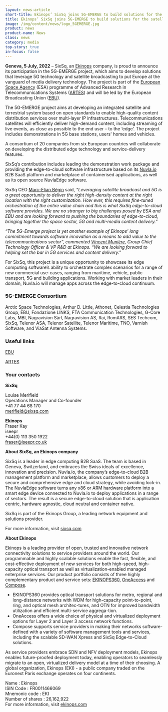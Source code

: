 ```yaml
---
layout: news-article
short-title: Ekinops’ SixSq joins 5G-EMERGE to build solutions for the satellite-enabled 5G media market
title: Ekinops’ SixSq joins 5G-EMERGE to build solutions for the satellite-enabled 5G media market
image: /img/content/news/logo_5GEMERGE.jpg
product: news
product-name: News
class: news
category: media
top-story: true
in-focus: false
---
```


**Geneva, 5 July, 2022** – SixSq, an [Ekinops](https://www.ekinops.com/) company, is proud to announce its participation in the 5G-EMERGE project, which aims to develop solutions that leverage 5G technology and satellite broadcasting to put Europe at the vanguard of media delivery technology. The project is part of the [European Space Agency](https://www.esa.int/) (ESA) programme of Advanced Research in Telecommunications Systems ([ARTES](https://www.esa.int/Applications/Telecommunications_Integrated_Applications/ARTES/About_ARTES)) and will be led by the European Broadcasting Union ([EBU](https://www.ebu.ch/home)).

The 5G-EMERGE project aims at developing an integrated satellite and terrestrial system based on open standards to enable high-quality content distribution services over multi-layer IP infrastructures. Telecommunications satellites will efficiently deliver high-demand content, including streaming of live events, as close as possible to the end user – to the ‘edge’. The project includes demonstrations in 5G base stations, users' homes and vehicles. 

A consortium of 20 companies from six European countries will collaborate on developing the distributed edge technology and service-delivery features. 

SixSq’s contribution includes leading the demonstration work package and providing the edge-to-cloud software infrastructure based on its [Nuvla.io](https://nuvla.io/) B2B SaaS platform and marketplace of containerised applications, as well as its open source NuvlaEdge software.

SixSq CEO [Marc-Elian Bégin](https://www.linkedin.com/in/mebster/) said, _“Leveraging satellite broadcast and 5G is a great opportunity to deliver the right high-density content at the right location with the right customization. How ever, this requires fine-tuned orchestration of the entire value chain and this is what SixSq edge-to-cloud software provides. We are no stranger to big challenges posed by ESA and EBU and are looking forward to pushing the boundaries of edge-to-cloud, bringing together the space sector, 5G and multi-media content delivery.”_

_“The 5G-Emerge project is yet another example of Ekinops’ long commitment towards software innovation as a means to add value to the telecommunications sector”, commented [Vincent Munière](https://www.linkedin.com/in/muniere/), Group Chief Technology Officer & VP R&D at Ekinops. “We are looking forward to helping set the bar in 5G services and content delivery."_

For SixSq, this project is a unique opportunity to showcase its edge computing software’s ability to orchestrate complex scenarios for a range of new commercial use-cases, ranging from maritime, vehicle, public transport, 5G and building applications.  Working with market leaders in their domain, Nuvla.io will manage apps across the edge-to-cloud continuum.

### 5G-EMERGE Consortium

Arctic Space Technologies, Arthur D. Little, Athonet, Celestia Technologies Group, EBU, Fondazione LINKS, FTA Communication Technologies, G-Core Labs, MBI, Nagravision Sàrl, Nagravision AS, Rai, RomARS, SES Techcom, SixSq, Telenor ASA, Telenor Satellite, Telenor Maritime, TNO, Varnish Software, and ViaSat Antenna Systems.

### Useful links

[EBU](https://www.ebu.ch/home)

[ARTES](https://www.esa.int/Applications/Telecommunications_Integrated_Applications/ARTES/About_ARTES)



### Your contacts

**SixSq**

Louise Merifield
<br/>
Operations Manager and Co-founder
<br/>
+41 77 44 68 170
<br/>
<merifield@sixsq.com>

**Ekinops**
<br/>
Fraser Kay
<br/>
iseepr
<br/>
+44(0) 113 350 1922
<br/>
<fraser@iseepr.co.uk>

**About SixSq, an Ekinops company**

SixSq is a leader in edge computing B2B SaaS. The team is based in Geneva, Switzerland, and embraces the Swiss ideals of excellence, innovation and precision. Nuvla.io, the company’s edge-to-cloud B2B management platform and marketplace, allows customers to deploy a secure and comprehensive edge and cloud strategy, while avoiding lock-in. The NuvlaEdge software turns any x86 or ARM hardware platform into a smart edge device connected to Nuvla.io to deploy applications in a range of sectors. The result is a secure edge-to-cloud solution that is application centric, hardware agnostic, cloud neutral and container native.

SixSq is part of the Ekinops Group, a leading network equipment and solutions provider.

For more information, visit [sixsq.com](https://sixsq.com/)


**About Ekinops**

Ekinops is a leading provider of open, trusted and innovative network connectivity solutions to service providers around the world. Our programmable and highly scalable solutions enable the fast, flexible, and cost-effective deployment of new services for both high-speed, high-capacity optical transport as well as virtualization-enabled managed enterprise services. 
Our product portfolio consists of three highly complementary product and service sets: [EKINOPS360](https://www.ekinops.com/products-services/products/ekinops360), [OneAccess](https://www.ekinops.com/products-services/products/oneaccess) and [Compose](https://www.ekinops.com/products-services/products/compose).

- EKINOPS360 provides optical transport solutions for metro, regional and long-distance networks with WDM for high-capacity point-to-point, ring, and optical mesh architec-tures, and OTN for improved bandwidth utilization and efficient multi-service aggrega-tion.
- OneAccess offers a wide choice of physical and virtualized deployment options for Layer 2 and Layer 3 access network functions.
- Compose supports service providers in making their networks software-defined with a variety of software management tools and services, including the scalable SD-WAN Xpress and SixSq Edge-to-Cloud solutions.

As service providers embrace SDN and NFV deployment models, Ekinops enables future-proofed deployment today, enabling operators to seamlessly migrate to an open, virtualized delivery model at a time of their choosing.
A global organization, Ekinops (EKI) - a public company traded on the Euronext Paris exchange operates on four continents.

Name : Ekinops
<br/>
ISIN Code : FR0011466069
<br/>
Mnemonic code : EKI
<br/>
Number of shares : 26,162,922
<br/>
For more information, visit [ekinops.com](http://www.ekinops.com/)  







